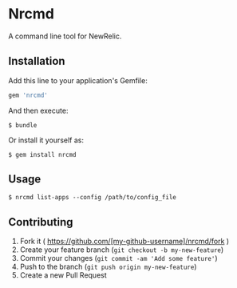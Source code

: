 # Nrcmd

A command line tool for NewRelic.

## Installation

Add this line to your application's Gemfile:

```ruby
gem 'nrcmd'
```

And then execute:

    $ bundle

Or install it yourself as:

    $ gem install nrcmd

## Usage

```
$ nrcmd list-apps --config /path/to/config_file
```

## Contributing

1. Fork it ( https://github.com/[my-github-username]/nrcmd/fork )
2. Create your feature branch (`git checkout -b my-new-feature`)
3. Commit your changes (`git commit -am 'Add some feature'`)
4. Push to the branch (`git push origin my-new-feature`)
5. Create a new Pull Request

